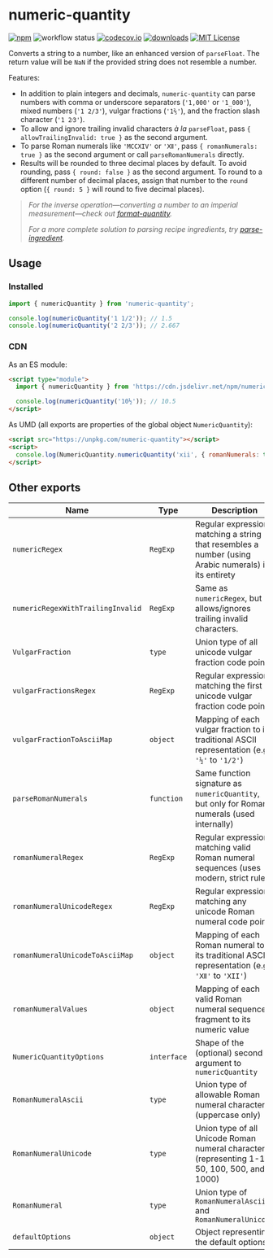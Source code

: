 # numeric-quantity

[![npm][badge-npm]](https://www.npmjs.com/package/numeric-quantity)
![workflow status](https://github.com/jakeboone02/numeric-quantity/actions/workflows/main.yml/badge.svg)
[![codecov.io](https://codecov.io/github/jakeboone02/numeric-quantity/coverage.svg?branch=main)](https://codecov.io/github/jakeboone02/numeric-quantity?branch=main)
[![downloads](https://img.shields.io/npm/dm/numeric-quantity.svg)](http://npm-stat.com/charts.html?package=numeric-quantity&from=2015-08-01)
[![MIT License](https://img.shields.io/npm/l/numeric-quantity.svg)](http://opensource.org/licenses/MIT)

Converts a string to a number, like an enhanced version of `parseFloat`. The return value will be `NaN` if the provided string does not resemble a number.

Features:

- In addition to plain integers and decimals, `numeric-quantity` can parse numbers with comma or underscore separators (`'1,000'` or `'1_000'`), mixed numbers (`'1 2/3'`), vulgar fractions (`'1⅖'`), and the fraction slash character (`'1 2⁄3'`).
- To allow and ignore trailing invalid characters _à la_ `parseFloat`, pass `{ allowTrailingInvalid: true }` as the second argument.
- To parse Roman numerals like `'MCCXIV'` or `'Ⅻ'`, pass `{ romanNumerals: true }` as the second argument or call `parseRomanNumerals` directly.
- Results will be rounded to three decimal places by default. To avoid rounding, pass `{ round: false }` as the second argument. To round to a different number of decimal places, assign that number to the `round` option (`{ round: 5 }` will round to five decimal places).

> _For the inverse operation—converting a number to an imperial measurement—check out [format-quantity](https://www.npmjs.com/package/format-quantity)._
>
> _For a more complete solution to parsing recipe ingredients, try [parse-ingredient](https://www.npmjs.com/package/parse-ingredient)._

## Usage

### Installed

```js
import { numericQuantity } from 'numeric-quantity';

console.log(numericQuantity('1 1/2')); // 1.5
console.log(numericQuantity('2 2/3')); // 2.667
```

### CDN

As an ES module:

```html
<script type="module">
  import { numericQuantity } from 'https://cdn.jsdelivr.net/npm/numeric-quantity/+esm';

  console.log(numericQuantity('10½')); // 10.5
</script>
```

As UMD (all exports are properties of the global object `NumericQuantity`):

```html
<script src="https://unpkg.com/numeric-quantity"></script>
<script>
  console.log(NumericQuantity.numericQuantity('xii', { romanNumerals: true })); // 12
</script>
```

## Other exports

| Name                              | Type        | Description                                                                                          |
| --------------------------------- | ----------- | ---------------------------------------------------------------------------------------------------- |
| `numericRegex`                    | `RegExp`    | Regular expression matching a string that resembles a number (using Arabic numerals) in its entirety |
| `numericRegexWithTrailingInvalid` | `RegExp`    | Same as `numericRegex`, but allows/ignores trailing invalid characters.                              |
| `VulgarFraction`                  | `type`      | Union type of all unicode vulgar fraction code points                                                |
| `vulgarFractionsRegex`            | `RegExp`    | Regular expression matching the first unicode vulgar fraction code point                             |
| `vulgarFractionToAsciiMap`        | `object`    | Mapping of each vulgar fraction to its traditional ASCII representation (e.g., `'½'` to `'1/2'`)     |
| `parseRomanNumerals`              | `function`  | Same function signature as `numericQuantity`, but only for Roman numerals (used internally)          |
| `romanNumeralRegex`               | `RegExp`    | Regular expression matching valid Roman numeral sequences (uses modern, strict rules)                |
| `romanNumeralUnicodeRegex`        | `RegExp`    | Regular expression matching any unicode Roman numeral code point                                     |
| `romanNumeralUnicodeToAsciiMap`   | `object`    | Mapping of each Roman numeral to its traditional ASCII representation (e.g., `'Ⅻ'` to `'XII'`)       |
| `romanNumeralValues`              | `object`    | Mapping of each valid Roman numeral sequence fragment to its numeric value                           |
| `NumericQuantityOptions`          | `interface` | Shape of the (optional) second argument to `numericQuantity`                                         |
| `RomanNumeralAscii`               | `type`      | Union type of allowable Roman numeral characters (uppercase only)                                    |
| `RomanNumeralUnicode`             | `type`      | Union type of all Unicode Roman numeral characters (representing 1-12, 50, 100, 500, and 1000)       |
| `RomanNumeral`                    | `type`      | Union type of `RomanNumeralAscii` and `RomanNumeralUnicode`                                          |
| `defaultOptions`                  | `object`    | Object representing the default options                                                              |

[badge-npm]: https://img.shields.io/npm/v/numeric-quantity.svg?cacheSeconds=3600&logo=npm
